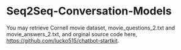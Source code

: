 # Seq2Seq-Conversation-Models

You may retrieve Cornell movie dataset, movie_questions_2.txt and movie_answers_2.txt, and orginal source code here, https://github.com/lucko515/chatbot-startkit.
